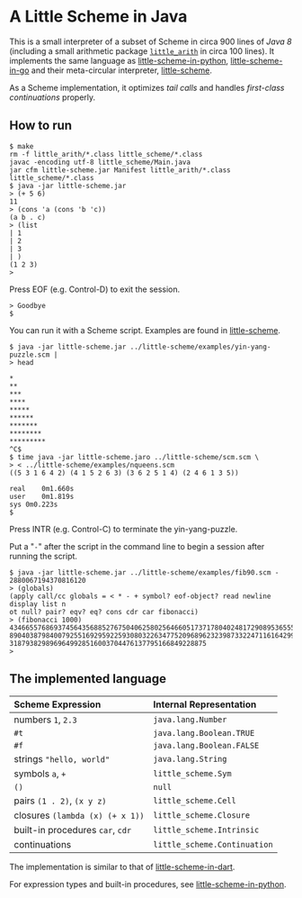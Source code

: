 # A Little Scheme in Java

This is a small interpreter of a subset of Scheme
in circa 900 lines of _Java 8_ (including a small arithmetic package
[`little_arith`](little_arith) in circa 100 lines).
It implements the same language as
[little-scheme-in-python](https://github.com/nukata/little-scheme-in-python),
[little-scheme-in-go](https://github.com/nukata/little-scheme-in-go)
and their meta-circular interpreter, 
[little-scheme](https://github.com/nukata/little-scheme).

As a Scheme implementation, 
it optimizes _tail calls_ and handles _first-class continuations_ properly.


## How to run

```
$ make
rm -f little_arith/*.class little_scheme/*.class
javac -encoding utf-8 little_scheme/Main.java
jar cfm little-scheme.jar Manifest little_arith/*.class little_scheme/*.class
$ java -jar little-scheme.jar
> (+ 5 6)
11
> (cons 'a (cons 'b 'c))
(a b . c)
> (list
| 1
| 2
| 3
| )
(1 2 3)
> 
```

Press EOF (e.g. Control-D) to exit the session.

```
> Goodbye
$ 
```

You can run it with a Scheme script.
Examples are found in 
[little-scheme](https://github.com/nukata/little-scheme).

```
$ java -jar little-scheme.jar ../little-scheme/examples/yin-yang-puzzle.scm |
> head

*
**
***
****
*****
******
*******
********
*********
^C$
$ time java -jar little-scheme.jaro ../little-scheme/scm.scm \
> < ../little-scheme/examples/nqueens.scm 
((5 3 1 6 4 2) (4 1 5 2 6 3) (3 6 2 5 1 4) (2 4 6 1 3 5))

real	0m1.660s
user	0m1.819s
sys	0m0.223s
$ 
```

Press INTR (e.g. Control-C) to terminate the yin-yang-puzzle.

Put a "`-`" after the script in the command line to begin a session 
after running the script.

```
$ java -jar little-scheme.jar ../little-scheme/examples/fib90.scm -
2880067194370816120
> (globals)
(apply call/cc globals = < * - + symbol? eof-object? read newline display list n
ot null? pair? eqv? eq? cons cdr car fibonacci)
> (fibonacci 1000)
43466557686937456435688527675040625802564660517371780402481729089536555417949051
89040387984007925516929592259308032263477520968962323987332247116164299644090653
3187938298969649928516003704476137795166849228875
> 
```


## The implemented language

| Scheme Expression                   | Internal Representation             |
|:------------------------------------|:------------------------------------|
| numbers `1`, `2.3`                  | `java.lang.Number`                  |
| `#t`                                | `java.lang.Boolean.TRUE`            |
| `#f`                                | `java.lang.Boolean.FALSE`           |
| strings `"hello, world"`            | `java.lang.String`                  |
| symbols `a`, `+`                    | `little_scheme.Sym`                 |
| `()`                                | `null`                              |
| pairs `(1 . 2)`, `(x y z)`          | `little_scheme.Cell`                |
| closures `(lambda (x) (+ x 1))`     | `little_scheme.Closure`             |
| built-in procedures `car`, `cdr`    | `little_scheme.Intrinsic`           |
| continuations                       | `little_scheme.Continuation`        |


The implementation is similar to that of
[little-scheme-in-dart](https://github.com/nukata/little-scheme-in-dart).

For expression types and built-in procedures, see
[little-scheme-in-python](https://github.com/nukata/little-scheme-in-python).

